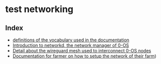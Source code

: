 # test networking

## Index

- [definitions of the vocabulary used in the documentation](definitions.md)
- [Introduction to networkd, the network manager of 0-OS](introduction.md)
- [Detail about the wireguard mesh used to interconnect 0-OS nodes](mesh.md)
- [Documentation for farmer on how to setup the network of their farm](setup_farm_network.md))